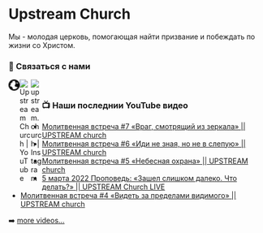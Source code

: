 # Upstream Church

Мы - молодая церковь, помогающая найти призвание и побеждать по жизни со Христом.

### 👥 Связаться с нами

[<img align="left" alt="upstream.life" width="22px" src="https://raw.githubusercontent.com/iconic/open-iconic/master/svg/globe.svg" />][website]
[<img align="left" alt="UpstreamChurch | YouTube" width="22px" src="https://cdn.jsdelivr.net/npm/simple-icons@v3/icons/youtube.svg" />][youtube]
[<img align="left" alt="upstream.church | Instagram" width="22px" src="https://cdn.jsdelivr.net/npm/simple-icons@v3/icons/instagram.svg" />][instagram]

<br />

### 📺 Наши последнии YouTube видео
<!-- YOUTUBE:START -->
- [Молитвенная встреча #7 «Враг, смотрящий из зеркала» || UPSTREAM church](https://www.youtube.com/watch?v=Nl-qlTNcV0Y)
- [Молитвенная встреча #6 «Иди не зная, но не в слепую» || UPSTREAM church](https://www.youtube.com/watch?v=08mmE5wI0cM)
- [Молитвенная встреча #5 «Небесная охрана» || UPSTREAM church](https://www.youtube.com/watch?v=nrSP4emsZew)
- [5 марта 2022 Проповедь: «Зашел слишком далеко. Что делать?» || UPSTREAM Church LIVE](https://www.youtube.com/watch?v=oYFOZzrijyM)
- [Молитвенная встреча #4 «Видеть за пределами видимого» || UPSTREAM church](https://www.youtube.com/watch?v=HzDnsqjVQtM)
<!-- YOUTUBE:END -->

➡️ [more videos...](https://youtube.com/UpstreamChurch)

[website]: https://upstream.life/
[youtube]: https://youtube.com/UpstreamChurch
[instagram]: https://www.instagram.com/upstream.church
